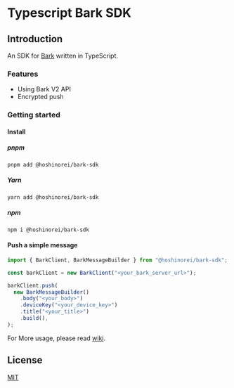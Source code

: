 # Typescript Bark SDK

## Introduction

An SDK for [Bark](https://github.com/Finb/Bark) written in TypeScript.

### Features

- Using Bark V2 API
- Encrypted push

### Getting started

#### Install

##### pnpm

```shell
pnpm add @hoshinorei/bark-sdk
```

##### Yarn

```shell
yarn add @hoshinorei/bark-sdk
```

##### npm

```shell
npm i @hoshinorei/bark-sdk
```

#### Push a simple message

```ts
import { BarkClient, BarkMessageBuilder } from "@hoshinorei/bark-sdk";

const barkClient = new BarkClient("<your_bark_server_url>");

barkClient.push(
  new BarkMessageBuilder()
    .body("<your_body>")
    .deviceKey("<your_device_key>")
    .title("<your_title>")
    .build(),
);
```

For More usage, please read [wiki](https://github.com/HoshinoRei/typescript-bark-sdk/wiki).

## License

[MIT](LICENSE)
